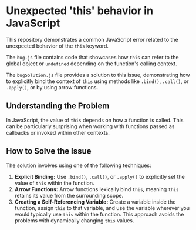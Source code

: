 # Unexpected 'this' behavior in JavaScript

This repository demonstrates a common JavaScript error related to the unexpected behavior of the `this` keyword.

The `bug.js` file contains code that showcases how `this` can refer to the global object or `undefined` depending on the function's calling context.

The `bugSolution.js` file provides a solution to this issue, demonstrating how to explicitly bind the context of `this` using methods like `.bind()`, `.call()`, or `.apply()`, or by using arrow functions.

## Understanding the Problem

In JavaScript, the value of `this` depends on how a function is called. This can be particularly surprising when working with functions passed as callbacks or invoked within other contexts.

## How to Solve the Issue

The solution involves using one of the following techniques:

1. **Explicit Binding:** Use `.bind()`, `.call()`, or `.apply()` to explicitly set the value of `this` within the function.
2. **Arrow Functions:** Arrow functions lexically bind `this`, meaning `this` retains its value from the surrounding scope.
3. **Creating a Self-Referencing Variable:** Create a variable inside the function, assign `this` to that variable, and use the variable wherever you would typically use `this` within the function.  This approach avoids the problems with dynamically changing `this` values.
